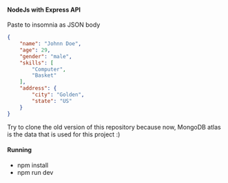 #### NodeJs with Express API

Paste to insomnia as JSON body 
```JSON
{
	"name": "Johnn Doe",
	"age": 29,
	"gender": "male",
	"skills": [
		"Computer",
		"Basket"
	],
	"address": {
		"city": "Golden",
		"state": "US"
	}
}
```

Try to clone the old version of this repository because now, MongoDB atlas is the data that is used for this project :)

#### Running
- npm install
- npm run dev
